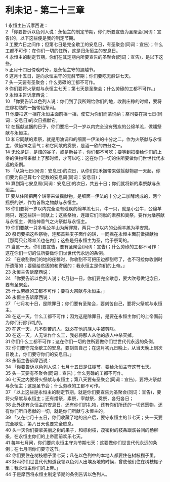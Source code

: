 # 利未记 - 第二十三章
  
 1 永恒主告诉摩西说：  
 2 「你要告诉以色列人说：永恒主的制定节期，你们所要宣告为圣聚会(同词：宣告)的，以下这些便是我的制定节期。  
 3 工要六日之间作；但第七日是完全歇工的安息日，有圣聚会(同词：宣告)；什么工都不可作：在你们一切的住所，这是归永恒主的安息日。  
 4 永恒主的制定节期，你们在其定期内所要宣告的圣聚会(同词：宣告)，是以下这些。  
 5 正月十四日傍晚时分，是永恒主守的逾越节。  
 6 这月十五日，是向永恒主守的无酵节期；你们要吃无酵饼七天。  
 7 头一天要有圣聚会；什么劳碌的工都不可作。  
 8 你们要将火祭献与永恒主七天；第七天是圣聚会；什么劳碌的工都不可作。」  
 9 永恒主告诉摩西说：  
 10 「你要告诉以色列人说：你们到了我所赐给你们的地，收割庄稼的时候，要将庄稼初熟的一捆带给祭司。  
 11 他要把这一捆在永恒主面前摇一摇，使它为你们而蒙悦纳；祭司要在第七日(同词：安息日)的次日摇献它。  
 12 在摇献这捆的日子，你们要把一只一岁以内完全没有残疾的公绵羊羔，做燔祭献与永恒主。  
 13 和它同献的素祭，就是用油调和的细面一伊法的十分之二，作为火祭献与永恒主，做怡神之香气；和它同献的奠祭，是酒一欣的四分之一。  
 14 无论是饼，是焙的谷子，或是新谷子，你们都不可吃；要等到把奉给你们的上帝的供物带来献上了那时候，才可以吃：这在你们一切的住所要做你们世世代代永远的条例。  
 15 「从第七日(同词：安息日)的次日，从你们把禾捆带来做摇献物那一天起，你们要为自己算七个足数的安息周(同词：安息日)；  
 16 算到第七安息周(同词：安息日)的次日，共五十日；你们就将新的素祭献与永恒主。  
 17 要从住所把两个饼带来做摇献物，是细面一伊法的十分之二加酵烤成的，两个摇祭的饼，作为首熟之物献与永恒主。  
 18 你们要将一岁以内完全没有残疾的绵羊羔七只，牛一只，就是小公牛，公绵羊两只，连这些饼一同献上；这些祭物，连跟它们同献的素祭和奠祭，要作为燔祭献与永恒主，做怡神香气之火祭献与永恒主。  
 19 你们要献一只多毛公羊山为解罪祭，两只一岁以内的公绵羊羔为平安祭。  
 20 祭司要把这些祭物，连那首熟麦子面作的饼，一同摇在永恒主面前做摇献物［那两只公绵羊羔也在内］；这些是归永恒主为圣，给予祭司的。  
 21 当这一天，你们要宣告，要有圣聚会(同词：宣告)；什么劳碌的工都不可作：这在你们一切的住所要做你们世世代代永远的条例。  
 22 「在收割你们的地的庄稼时，你收割不可把田边都割尽了，也不可捡你收割时所遗落的；要留给贫困的和寄居的：我永恒主是你们的上帝。」  
 23 永恒主告诉摩西说：  
 24 「你要告诉以色列人说；七月初一日，你们要完全歇息，要大吹号做记念日，要有圣聚会。  
 25 什么劳碌的工都不可作；要将火祭献与永恒主。」  
 26 永恒主告诉摩西说：  
 27 「七月初十日，是除罪日；你们要有圣聚会，要刻苦自己，要将火祭献与永恒主。  
 28 在这一天，什么工都不可作；因为这是除罪日，是要在永恒主你们的上帝面前为你们行除罪礼的。  
 29 在这一天，凡不刻苦的人，就必在他的族人中被剪除。  
 30 在这一天，人无论作什么工，我必将那人从他的族人中杀灭掉。  
 31 你们什么工都不可作；这在你们一切的住所要做你们世世代代永远的条例。  
 32 你们要守完全歇工的安息，要刻苦自己；在这月初九日晚上，从当天晚上到次日晚上，你们要守你们的安息日。」  
 33 永恒主告诉摩西说：  
 34 「你要告诉以色列人说；七月十五日是住棚节，要给永恒主守这节七天。  
 35 头一天要有圣聚会(同词：宣告)；什么劳碌的工都不可作。  
 36 七天之内要将火祭献与永恒主；第八天要有圣聚会(同词：宣告)，要将火祭献与永恒主；这是圣节会；什么劳碌的工都不可作。  
 37 「以上这些是永恒主的制定节期，就是你们要宣告为圣聚会(同词：宣告)，要将火祭献与永恒主；还有燔祭，素祭，宰献祭，奠祭，各归各日；  
 38 此外还有永恒主的安息日，还有你们的礼物，还有你们所还的一切还愿物，还有你们所自愿献的一切，就是你们所献与永恒主的。  
 39 「又在七月十五日，你们收藏了地的出产后，要守永恒主的节七天；头一天要完全歇息，第八日天也要完全歇息。  
 40 头一天你们要拿美丽之树的果子，和棕树枝，茂密树的枝条跟溪谷间的杨柳条，在永恒主你们的上帝面前欢乐七天。  
 41 每年七月间，你们要向永恒主守为节期七天：这要做你们世世代代永远的条例；在七月间你们要守这节。  
 42 你们要住在树枝棚子里七天；凡在以色列中的本地人都要住在树枝棚子里，  
 43 好叫你们世世代代知道我领以色列人出埃及地的时候，曾使他们住在树枝棚子里；我永恒主你们的上帝。」  
 44 于是摩西将永恒主制定节期的条例告诉以色列人。